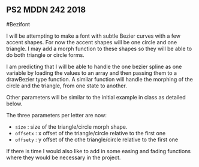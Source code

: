 ## PS2 MDDN 242 2018
#Bezifont

I will be attempting to make a font with subtle Bezier curves with a few accent shapes. For now the accent shapes will be one circle and one triangle. I may add a morph function to these shapes so they will be able to do both triangle or circle forms.

I am predicting that I will be able to handle the one bezier spline as one variable by loading the values to an array and then passing them to a drawBezier type function. A similar function will handle the morphing of the circle and the triangle, from one state to another.

Other parameters will be similar to the initial example in class as detailed below.

The three parameters per letter are now:
  * `size` : size of the triangle/circle morph shape. 
  * `offsetx` : x offset of the triangle/circle relative to the first one
  * `offsety` : y offset of the othe triangle/circle relative to the first one

If there is time I would also like to add in some easing and fading functions where they would be necessary in the project.

